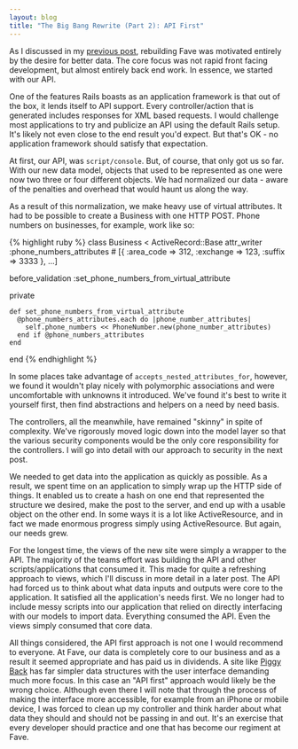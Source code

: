 ```yaml
---
layout: blog
title: "The Big Bang Rewrite (Part 2): API First"
---
```

As I discussed in my [previous post][1], rebuilding Fave was motivated entirely by the desire for better data. The core focus was not rapid front facing development, but almost entirely back end work. In essence, we started with our API.

One of the features Rails boasts as an application framework is that out of the box, it lends itself to API support. Every controller/action that is generated includes responses for XML based requests. I would challenge most applications to try and publicize an API using the default Rails setup. It's likely not even close to the end result you'd expect. But that's OK - no application framework should satisfy that expectation.

At first, our API, was <code>script/console</code>. But, of course, that only got us so far. With our new data model, objects that used to be represented as one were now two three or four different objects. We had normalized our data - aware of the penalties and overhead that would haunt us along the way.

As a result of this normalization, we make heavy use of virtual attributes. It had to be possible to create a Business with one HTTP POST. Phone numbers on businesses, for example, work like so:

{% highlight ruby %}
class Business < ActiveRecord::Base
  attr_writer :phone_numbers_attributes # [{ :area_code => 312, :exchange => 123, :suffix => 3333 }, ...]
  
  before_validation :set_phone_numbers_from_virtual_attribute
  
  private
    
    def set_phone_numbers_from_virtual_attribute
      @phone_numbers_attributes.each do |phone_number_attributes|
        self.phone_numbers << PhoneNumber.new(phone_number_attributes)
      end if @phone_numbers_attributes
    end
end
{% endhighlight %}

In some places take advantage of <code>accepts_nested_attributes_for</code>, however, we found it wouldn't play nicely with polymorphic associations and were uncomfortable with unknowns it introduced. We've found it's best to write it yourself first, then find abstractions and helpers on a need by need basis.

The controllers, all the meanwhile, have remained "skinny" in spite of complexity. We've rigorously moved logic down into the model layer so that the various security components would be the only core responsibility for the controllers. I will go into detail with our approach to security in the next post.

We needed to get data into the application as quickly as possible. As a result, we spent time on an application to simply wrap up the HTTP side of things. It enabled us to create a hash on one end that represented the structure we desired, make the post to the server, and end up with a usable object on the other end. In some ways it is a lot like ActiveResource, and in fact we made enormous progress simply using ActiveResource. But again, our needs grew.

For the longest time, the views of the new site were simply a wrapper to the API. The majority of the teams effort was building the API and other scripts/applications that consumed it. This made for quite a refreshing approach to views, which I'll discuss in more detail in a later post. The API had forced us to think about what data inputs and outputs were core to the application. It satisfied all the application's needs first. We no longer had to include messy scripts into our application that relied on directly interfacing with our models to import data. Everything consumed the API. Even the views simply consumed that core data. 

All things considered, the API first approach is not one I would recommend to everyone. At Fave, our data is completely core to our business and as a result it seemed appropriate and has paid us in dividends. A site like [Piggy Back](http://piggyback.it) has far simpler data structures with the user interface demanding much more focus. In this case an "API first" approach would likely be the wrong choice. Although even there I will note that through the process of making the interface more accessible, for example from an iPhone or mobile device, I was forced to clean up my controller and think harder about what data they should and should not be passing in and out. It's an exercise that every developer should practice and one that has become our regiment at Fave.

[1]: /2009/12/07/the-big-bang-rewrite-first-ask-why.html
